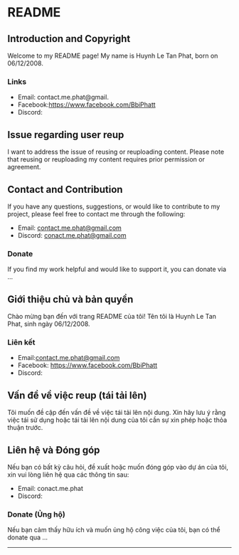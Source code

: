 
# README

## Introduction and Copyright
Welcome to my README page! My name is Huynh Le Tan Phat, born on 06/12/2008.

### Links
- Email: contact.me.phat@gmail.
- Facebook:https://www.facebook.com/BbiPhatt
- Discord:

## Issue regarding user reup
I want to address the issue of reusing or reuploading content. Please note that reusing or reuploading my content requires prior permission or agreement.

## Contact and Contribution
If you have any questions, suggestions, or would like to contribute to my project, please feel free to contact me through the following:

- Email: contact.me.phat@gmail.com
- Discord: conact.me.phat@gmail.com

### Donate
If you find my work helpful and would like to support it, you can donate via ...
## Giới thiệu chủ và bản quyền
Chào mừng bạn đến với trang README của tôi! Tên tôi là Huynh Le Tan Phat, sinh ngày 06/12/2008.

### Liên kết
- Email:contact.me.phat@gmail.com
- Facebook: https://www.facebook.com/BbiPhatt
- Discord: 

## Vấn đề về việc reup (tái tải lên)
Tôi muốn đề cập đến vấn đề về việc tái tải lên nội dung. Xin hãy lưu ý rằng việc tái sử dụng hoặc tái tải lên nội dung của tôi cần sự xin phép hoặc thỏa thuận trước.

## Liên hệ và Đóng góp
Nếu bạn có bất kỳ câu hỏi, đề xuất hoặc muốn đóng góp vào dự án của tôi, xin vui lòng liên hệ qua các thông tin sau:

- Email: conact.me.phat
- Discord:

### Donate (Ủng hộ)
Nếu bạn cảm thấy hữu ích và muốn ủng hộ công việc của tôi, bạn có thể donate qua ...

---

